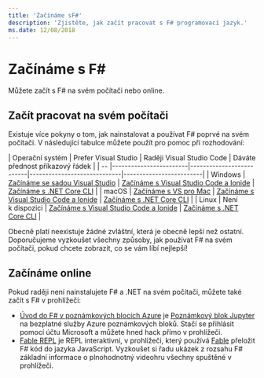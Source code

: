 ```yaml
---
title: 'Začínáme sF#'
description: 'Zjistěte, jak začít pracovat s F# programovací jazyk.'
ms.date: 12/08/2018
---
```

# <a name="get-started-with-f"></a>Začínáme s F\#

Můžete začít s F# na svém počítači nebo online.

## <a name="get-started-on-your-machine"></a>Začít pracovat na svém počítači

Existuje více pokyny o tom, jak nainstalovat a používat F# poprvé na svém počítači.  V následující tabulce můžete použít pro pomoc při rozhodování:

| Operační systém | Prefer Visual Studio | Raději Visual Studio Code | Dáváte přednost příkazový řádek |
| -- |------------------------|--------------------------|-----------------------------|-------------------------|
| Windows | [Začínáme se sadou Visual Studio](get-started-visual-studio.md) | [Začínáme s Visual Studio Code a Ionide](get-started-vscode.md) | [Začínáme s .NET Core CLI](get-started-command-line.md) |
| macOS | [Začínáme s VS pro Mac](get-started-with-visual-studio-for-mac.md) | [Začínáme s Visual Studio Code a Ionide](get-started-vscode.md) | [Začínáme s .NET Core CLI](get-started-command-line.md) |
| Linux | Není k dispozici | [Začínáme s Visual Studio Code a Ionide](get-started-vscode.md) | [Začínáme s .NET Core CLI](get-started-command-line.md) |

Obecně platí neexistuje žádné zvláštní, která je obecně lepší než ostatní. Doporučujeme vyzkoušet všechny způsoby, jak používat F# na svém počítači, pokud chcete zobrazit, co se vám líbí nejlepší!

## <a name="get-started-online"></a>Začínáme online

Pokud raději není nainstalujete F# a .NET na svém počítači, můžete také začít s F# v prohlížeči:

* [Úvod do F# v poznámkových blocích Azure](https://notebooks.azure.com/Microsoft/projects/2018-Intro-FSharp/html/Introduction%20to%20FSharp.ipynb) je [Poznámkový blok Jupyter](https://jupyter.org/) na bezplatné služby Azure poznámkových bloků. Stačí se přihlásit pomocí účtu Microsoft a můžete hned hack přímo v prohlížeči.
* [Fable REPL](https://fable.io/repl/) je REPL interaktivní, v prohlížeči, který používá [Fable](https://fable.io/) přeložit F# kód do jazyka JavaScript. Vyzkoušet si řadu ukázek z rozsahu F# základní informace o plnohodnotný videohru všechny spuštěné v prohlížeči.
